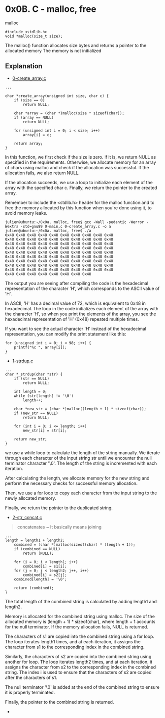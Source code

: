 # 0x0B. C - malloc, free
malloc
```
#include <stdlib.h>
void *malloc(size_t size);
```
The malloc() function allocates size bytes and returns a pointer to the allocated
memory
The memory is not initialized

## Explanation
* [0-create_array.c](https://github.com/Darryl-Mbae/alx-low_level_programming/blob/master/0x0B-malloc_free/0-create_array.c)
```
...

char *create_array(unsigned int size, char c) {
    if (size == 0)
        return NULL;

    char *array = (char *)malloc(size * sizeof(char));
    if (array == NULL)
        return NULL;

    for (unsigned int i = 0; i < size; i++)
        array[i] = c;

    return array;
}
```
In this function, we first check if the size is zero. If it is, we return NULL as specified in the requirements. Otherwise, we allocate memory for an array of chars using malloc and check if the allocation was successful. If the allocation fails, we also return NULL.

If the allocation succeeds, we use a loop to initialize each element of the array with the specified char c. Finally, we return the pointer to the created array.

Remember to include the <stdlib.h> header for the malloc function and to free the memory allocated by this function when you're done using it, to avoid memory leaks.
```
julien@ubuntu:~/0x0a. malloc, free$ gcc -Wall -pedantic -Werror -Wextra -std=gnu89 0-main.c 0-create_array.c -o a
julien@ubuntu:~/0x0a. malloc, free$ ./a 
0x48 0x48 0x48 0x48 0x48 0x48 0x48 0x48 0x48 0x48
0x48 0x48 0x48 0x48 0x48 0x48 0x48 0x48 0x48 0x48
0x48 0x48 0x48 0x48 0x48 0x48 0x48 0x48 0x48 0x48
0x48 0x48 0x48 0x48 0x48 0x48 0x48 0x48 0x48 0x48
0x48 0x48 0x48 0x48 0x48 0x48 0x48 0x48 0x48 0x48
0x48 0x48 0x48 0x48 0x48 0x48 0x48 0x48 0x48 0x48
0x48 0x48 0x48 0x48 0x48 0x48 0x48 0x48 0x48 0x48
0x48 0x48 0x48 0x48 0x48 0x48 0x48 0x48 0x48 0x48
0x48 0x48 0x48 0x48 0x48 0x48 0x48 0x48 0x48 0x48
0x48 0x48 0x48 0x48 0x48 0x48 0x48 0x48
```

The output you are seeing after compiling the code is the hexadecimal representation of the character 'H', which corresponds to the ASCII value of 'H'.

In ASCII, 'H' has a decimal value of 72, which is equivalent to 0x48 in hexadecimal. The loop in the code initializes each element of the array with the character 'H', so when you print the elements of the array, you see the hexadecimal representation of 'H' (0x48) repeated multiple times.

If you want to see the actual character 'H' instead of the hexadecimal representation, you can modify the print statement like this:

```
for (unsigned int i = 0; i < 98; i++) {
    printf("%c ", array[i]);
}
```

* [1-strdup.c](https://github.com/Darryl-Mbae/alx-low_level_programming/blob/master/0x0B-malloc_free/1-strdup.c)

```
...
char *_strdup(char *str) {
    if (str == NULL)
        return NULL;

    int length = 0;
    while (str[length] != '\0')
        length++;

    char *new_str = (char *)malloc((length + 1) * sizeof(char));
    if (new_str == NULL)
        return NULL;

    for (int i = 0; i <= length; i++)
        new_str[i] = str[i];

    return new_str;
}
```
we use a while loop to calculate the length of the string manually. We iterate through each character of the input string str until we encounter the null terminator character '\0'. The length of the string is incremented with each iteration.

After calculating the length, we allocate memory for the new string and perform the necessary checks for successful memory allocation.

Then, we use a for loop to copy each character from the input string to the newly allocated memory.

Finally, we return the pointer to the duplicated string.


* [2-str_concat.c]()

> concatenates ~ It basically means joining

```
...
length = length1 + length2;
	combined = (char *)malloc(sizeof(char) * (length + 1));
	if (combined == NULL)
		return (NULL);

	for (i = 0; i < length1; i++)
		combined[i] = s1[i];
	for (j = 0; j < length2; j++, i++)
		combined[i] = s2[j];
	combined[length] = '\0';

	return (combined);
}
```

The total length of the combined string is calculated by adding length1 and length2.

Memory is allocated for the combined string using malloc. The size of the allocated memory is (length + 1) * sizeof(char), where length + 1 accounts for the null terminator. If the memory allocation fails, NULL is returned.

The characters of s1 are copied into the combined string using a for loop. The loop iterates length1 times, and at each iteration, it assigns the character from s1 to the corresponding index in the combined string.

Similarly, the characters of s2 are copied into the combined string using another for loop. The loop iterates length2 times, and at each iteration, it assigns the character from s2 to the corresponding index in the combined string. The index i is used to ensure that the characters of s2 are copied after the characters of s1.

The null terminator '\0' is added at the end of the combined string to ensure it is properly terminated.

Finally, the pointer to the combined string is returned.


* []()
